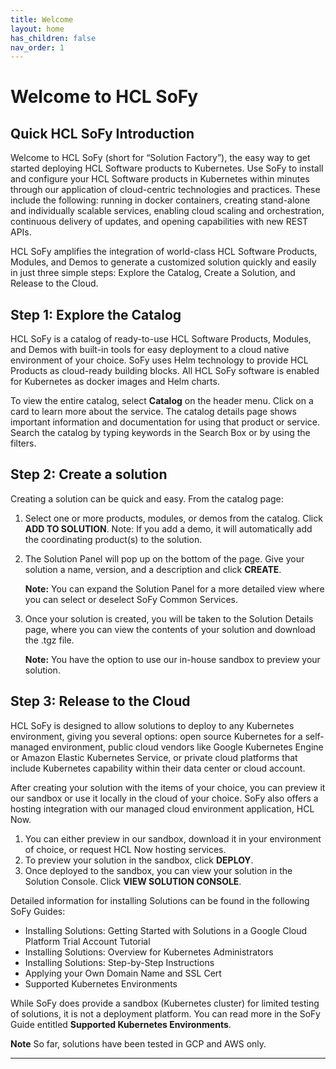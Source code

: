 ```yaml
---
title: Welcome
layout: home
has_children: false
nav_order: 1
---
```


# **Welcome to HCL SoFy**

## **Quick HCL SoFy Introduction**

Welcome to HCL SoFy (short for “Solution Factory”), the easy way to get started deploying HCL Software products to Kubernetes. Use SoFy to install and configure your HCL Software products in Kubernetes within minutes through our application of cloud-centric technologies and practices. These include the following: running in docker containers, creating stand-alone and individually scalable services, enabling cloud scaling and orchestration, continuous delivery of updates, and opening capabilities with new REST APIs. 

HCL SoFy amplifies the integration of world-class HCL Software Products, Modules, and Demos to generate a customized solution quickly and easily in just three simple steps: Explore the Catalog, Create a Solution, and Release to the Cloud.


## **Step 1: Explore the Catalog**

HCL SoFy is a catalog of ready-to-use HCL Software Products, Modules, and Demos with built-in tools for easy deployment to a cloud native environment of your choice. SoFy uses Helm technology to provide HCL Products as cloud-ready building blocks. All HCL SoFy software is enabled for Kubernetes as docker images and Helm charts. 

To view the entire catalog, select **Catalog** on the header menu. Click on a card to learn more about the service. The catalog details page shows important information and documentation for using that product or service. Search the catalog by typing keywords in the Search Box or by using the filters.



## **Step 2: Create a solution**
Creating a solution can be quick and easy. From the catalog page:

1. Select one or more products, modules, or demos from the catalog. Click **ADD TO SOLUTION**. Note: If you add a demo, it will automatically add the coordinating product(s) to the solution.

2. The Solution Panel will pop up on the bottom of the page. Give your solution a name, version, and a description and click **CREATE**.

   **Note:** You can expand the Solution Panel for a more detailed view where you can select or deselect SoFy Common Services.

3. Once your solution is created, you will be taken to the Solution Details page, where you can view the contents of your solution and download the .tgz file.

   **Note:** You have the option to use our in-house sandbox to preview your solution.


## **Step 3: Release to the Cloud**
HCL SoFy is designed to allow solutions to deploy to any Kubernetes environment, giving you several options: open source Kubernetes for a self-managed environment, public cloud vendors like Google Kubernetes Engine or Amazon Elastic Kubernetes Service, or private cloud platforms that include Kubernetes capability within their data center or cloud account. 

After creating your solution with the items of your choice, you can preview it our sandbox or use it locally in the cloud of your choice. SoFy also offers a hosting integration with our managed cloud environment application, HCL Now.

1. You can either preview in our sandbox, download it in your environment of choice, or request HCL Now hosting services.
2. To preview your solution in the sandbox, click **DEPLOY**.
3. Once deployed to the sandbox, you can view your solution in the Solution Console. Click **VIEW SOLUTION CONSOLE**.

Detailed information for installing Solutions can be found in the following SoFy Guides:

* Installing Solutions: Getting Started with Solutions in a Google Cloud Platform Trial Account Tutorial
* Installing Solutions: Overview for Kubernetes Administrators  
* Installing Solutions: Step-by-Step Instructions
* Applying your Own Domain Name and SSL Cert
* Supported Kubernetes Environments


While SoFy does provide a sandbox (Kubernetes cluster) for limited testing of solutions, it is not a deployment platform. You can read more in the SoFy Guide entitled **Supported Kubernetes Environments**.

**Note** So far, solutions have been tested in GCP and AWS only.
____
